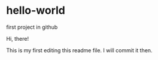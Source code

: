 # hello-world
first project in github

Hi, there!

This is my first editing this readme file. I will commit it then.
